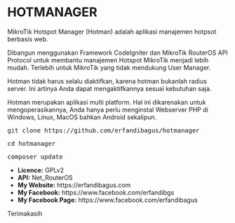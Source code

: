 # HOTMANAGER
MikroTik Hotspot Manager (Hotman) adalah aplikasi manajemen hotpsot berbasis web.

Dibangun menggunakan Framework CodeIgniter dan MikroTik RouterOS API Protocol untuk membantu manajemen Hotspot MikroTik menjadi lebih mudah. Terlebih untuk MikroTik yang tidak mendukung User Manager.

Hotman tidak harus selalu diaktifkan, karena hotman bukanlah radius server. Ini artinya Anda dapat mengaktifkannya sesuai kebutuhan saja.

Hotman merupakan aplikasi multi platform. Hal ini dikarenakan untuk mengoperasikannya, Anda hanya perlu menginstal Webserver PHP di Windows, Linux, MacOS bahkan Android sekalipun.

<pre>git clone https://github.com/erfandibagus/hotmanager</pre>
<pre>cd hotmanager</pre>
<pre>composer update</pre>

<ul>
<li><strong>Licence:</strong> GPLv2</li>
<li><strong>API:</strong> Net_RouterOS</li>
<li><strong>My Website:</strong> https://erfandibagus.com</li>
<li><strong>My Facebook:</strong> https://www.facebook.com/erfandibgs</li>
<li><strong>My Facebook Page:</strong> https://www.facebook.com/erfandibagus</li>
</ul>

Terimakasih
